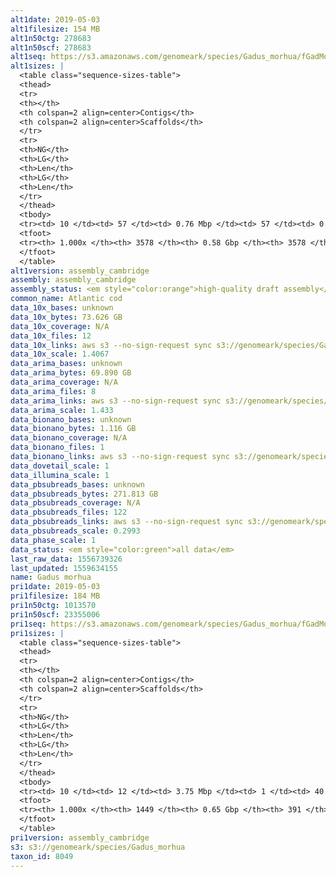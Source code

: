 ```yaml
---
alt1date: 2019-05-03
alt1filesize: 154 MB
alt1n50ctg: 278683
alt1n50scf: 278683
alt1seq: https://s3.amazonaws.com/genomeark/species/Gadus_morhua/fGadMor1/assembly_cambridge/fGadMor1.alt.asm.20190503.fasta.gz
alt1sizes: |
  <table class="sequence-sizes-table">
  <thead>
  <tr>
  <th></th>
  <th colspan=2 align=center>Contigs</th>
  <th colspan=2 align=center>Scaffolds</th>
  </tr>
  <tr>
  <th>NG</th>
  <th>LG</th>
  <th>Len</th>
  <th>LG</th>
  <th>Len</th>
  </tr>
  </thead>
  <tbody>
  <tr><td> 10 </td><td> 57 </td><td> 0.76 Mbp </td><td> 57 </td><td> 0.76 Mbp </td></tr>  <tr><td> 20 </td><td> 151 </td><td> 0.54 Mbp </td><td> 151 </td><td> 0.54 Mbp </td></tr>  <tr><td> 30 </td><td> 274 </td><td> 0.42 Mbp </td><td> 274 </td><td> 0.42 Mbp </td></tr>  <tr><td> 40 </td><td> 428 </td><td> 0.34 Mbp </td><td> 428 </td><td> 0.34 Mbp </td></tr>  <tr style="background-color:#cccccc;"><td> 50 </td><td> 618 </td><td> 0.28 Mbp </td><td> 618 </td><td> 0.28 Mbp </td></tr>  <tr><td> 60 </td><td> 850 </td><td> 0.23 Mbp </td><td> 850 </td><td> 0.23 Mbp </td></tr>  <tr><td> 70 </td><td> 1138 </td><td> 0.18 Mbp </td><td> 1138 </td><td> 0.18 Mbp </td></tr>  <tr><td> 80 </td><td> 1509 </td><td> 0.14 Mbp </td><td> 1509 </td><td> 0.14 Mbp </td></tr>  <tr><td> 90 </td><td> 2054 </td><td> 82.78 Kbp </td><td> 2054 </td><td> 82.78 Kbp </td></tr>  <tr><td> 100 </td><td> 3577 </td><td> 252  bp </td><td> 3577 </td><td> 252  bp </td></tr>  </tbody>
  <tfoot>
  <tr><th> 1.000x </th><th> 3578 </th><th> 0.58 Gbp </th><th> 3578 </th><th> 0.58 Gbp </th></tr>
  </tfoot>
  </table>
alt1version: assembly_cambridge
assembly: assembly_cambridge
assembly_status: <em style="color:orange">high-quality draft assembly</em>
common_name: Atlantic cod
data_10x_bases: unknown
data_10x_bytes: 73.626 GB
data_10x_coverage: N/A
data_10x_files: 12
data_10x_links: aws s3 --no-sign-request sync s3://genomeark/species/Gadus_morhua/fGadMor1/genomic_data/10x/ .<br>
data_10x_scale: 1.4067
data_arima_bases: unknown
data_arima_bytes: 69.890 GB
data_arima_coverage: N/A
data_arima_files: 8
data_arima_links: aws s3 --no-sign-request sync s3://genomeark/species/Gadus_morhua/fGadMor1/genomic_data/arima/ .<br>
data_arima_scale: 1.433
data_bionano_bases: unknown
data_bionano_bytes: 1.116 GB
data_bionano_coverage: N/A
data_bionano_files: 1
data_bionano_links: aws s3 --no-sign-request sync s3://genomeark/species/Gadus_morhua/fGadMor1/genomic_data/bionano/ .<br>
data_dovetail_scale: 1
data_illumina_scale: 1
data_pbsubreads_bases: unknown
data_pbsubreads_bytes: 271.813 GB
data_pbsubreads_coverage: N/A
data_pbsubreads_files: 122
data_pbsubreads_links: aws s3 --no-sign-request sync s3://genomeark/species/Gadus_morhua/fGadMor1/genomic_data/pacbio/ . --exclude "*scraps.bam*"<br>
data_pbsubreads_scale: 0.2993
data_phase_scale: 1
data_status: <em style="color:green">all data</em>
last_raw_data: 1556739326
last_updated: 1559634155
name: Gadus morhua
pri1date: 2019-05-03
pri1filesize: 184 MB
pri1n50ctg: 1013570
pri1n50scf: 23355006
pri1seq: https://s3.amazonaws.com/genomeark/species/Gadus_morhua/fGadMor1/assembly_cambridge/fGadMor1.pri.asm.20190503.fasta.gz
pri1sizes: |
  <table class="sequence-sizes-table">
  <thead>
  <tr>
  <th></th>
  <th colspan=2 align=center>Contigs</th>
  <th colspan=2 align=center>Scaffolds</th>
  </tr>
  <tr>
  <th>NG</th>
  <th>LG</th>
  <th>Len</th>
  <th>LG</th>
  <th>Len</th>
  </tr>
  </thead>
  <tbody>
  <tr><td> 10 </td><td> 12 </td><td> 3.75 Mbp </td><td> 1 </td><td> 40.07 Mbp </td></tr>  <tr><td> 20 </td><td> 35 </td><td> 2.28 Mbp </td><td> 3 </td><td> 30.06 Mbp </td></tr>  <tr><td> 30 </td><td> 67 </td><td> 1.74 Mbp </td><td> 5 </td><td> 29.27 Mbp </td></tr>  <tr><td> 40 </td><td> 111 </td><td> 1.27 Mbp </td><td> 7 </td><td> 28.16 Mbp </td></tr>  <tr style="background-color:#cccccc;"><td> 50 </td><td> 169 </td><td style="background-color:#88ff88;"> 1.01 Mbp </td><td> 10 </td><td style="background-color:#88ff88;"> 23.36 Mbp </td></tr>  <tr><td> 60 </td><td> 241 </td><td> 0.77 Mbp </td><td> 13 </td><td> 22.40 Mbp </td></tr>  <tr><td> 70 </td><td> 338 </td><td> 0.58 Mbp </td><td> 16 </td><td> 19.83 Mbp </td></tr>  <tr><td> 80 </td><td> 473 </td><td> 0.38 Mbp </td><td> 21 </td><td> 13.12 Mbp </td></tr>  <tr><td> 90 </td><td> 693 </td><td> 0.22 Mbp </td><td> 40 </td><td> 1.75 Mbp </td></tr>  <tr><td> 100 </td><td> 1448 </td><td> 1  bp </td><td> 390 </td><td> 3.51 Kbp </td></tr>  </tbody>
  <tfoot>
  <tr><th> 1.000x </th><th> 1449 </th><th> 0.65 Gbp </th><th> 391 </th><th> 0.68 Gbp </th></tr>
  </tfoot>
  </table>
pri1version: assembly_cambridge
s3: s3://genomeark/species/Gadus_morhua
taxon_id: 8049
---
```


